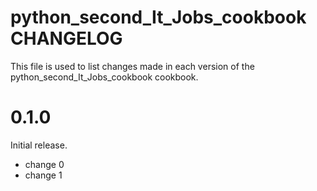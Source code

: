 # python_second_It_Jobs_cookbook CHANGELOG

This file is used to list changes made in each version of the python_second_It_Jobs_cookbook cookbook.

# 0.1.0

Initial release.

- change 0
- change 1

